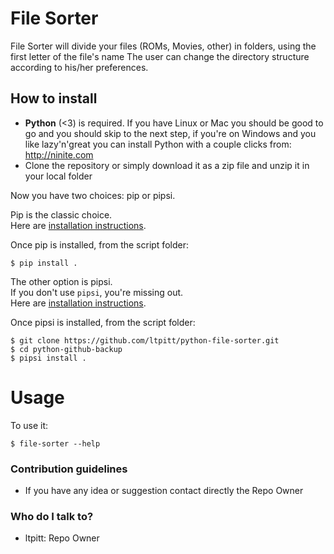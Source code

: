 # File Sorter

File Sorter will divide your files (ROMs, Movies, other) in folders, using the first letter of the file\'s name
The user can change the directory structure according to his/her preferences.


## How to install
* **Python** (<3) is required. If you have Linux or Mac you should be good to go and you should skip to the next step, if you're on Windows and you like lazy'n'great you can install Python with a couple clicks from: http://ninite.com
* Clone the repository or simply download it as a zip file and unzip it in your local folder

Now you have two choices: pip or pipsi.  

Pip is the classic choice.  
Here are [installation instructions](https://pip.pypa.io/en/stable/installing/).  

Once pip is installed, from the script folder:

    $ pip install .

The other option is pipsi.  
If you don't use `pipsi`, you're missing out.  
Here are [installation instructions](https://github.com/mitsuhiko/pipsi#readme).

Once pipsi is installed, from the script folder: 

    $ git clone https://github.com/ltpitt/python-file-sorter.git
    $ cd python-github-backup
    $ pipsi install .

# Usage

To use it:

    $ file-sorter --help

### Contribution guidelines ###

* If you have any idea or suggestion contact directly the Repo Owner

### Who do I talk to? ###

* ltpitt: Repo Owner
